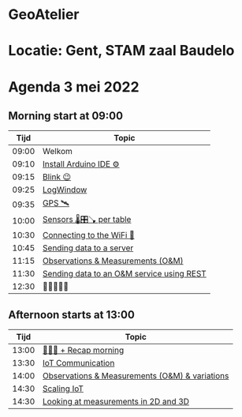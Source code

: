 # GeoAtelier

# Locatie: Gent, STAM zaal Baudelo

# Agenda 3 mei 2022

## Morning start at 09:00

| Tijd  | Topic |
| ----- | ----------- |
| 09:00 | Welkom
| 09:10 | [Install Arduino IDE ⚙️](https://github.com/flagis/GeoAtelier/tree/main/0_Installatie)
| 09:15 | [Blink 😉](https://github.com/flagis/GeoAtelier/tree/main/1_Blink)
| 09:25 | [LogWindow](https://github.com/flagis/GeoAtelier/tree/main/2_LogWindow)
| 09:35 | [GPS 🛰️](https://github.com/flagis/GeoAtelier/tree/main/3_GPS)
| 10:00 | [Sensors 🌡️🎛️🪠 per table](https://github.com/flagis/GeoAtelier/tree/main/4_Sensoren)
| 10:30 | [Connecting to the WiFi 📶](https://github.com/flagis/GeoAtelier/tree/main/5_WiFi)
| 10:45 | [Sending data to a server]()
| 11:15 | [Observations & Measurements (O&M)]()
| 11:30 | [Sending data to an O&M service using REST]()
| 12:30 | 🍕🍕🍕🍕🍕

## Afternoon starts at 13:00

| Tijd  | Topic |
| ----- | ----------- |
| 13:00 | [🍕🍕🍕 + Recap morning]()
| 13:30 | [IoT Communication]()
| 14:00 | [Observations & Measurements (O&M) & variations]()
| 14:30 | [Scaling IoT]()
| 14:30 | [Looking at measurements in 2D and 3D]()
